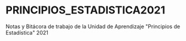 # PRINCIPIOS_ESTADISTICA2021
Notas y Bitácora de trabajo de la Unidad de Aprendizaje "Principios de Estadística" 2021
